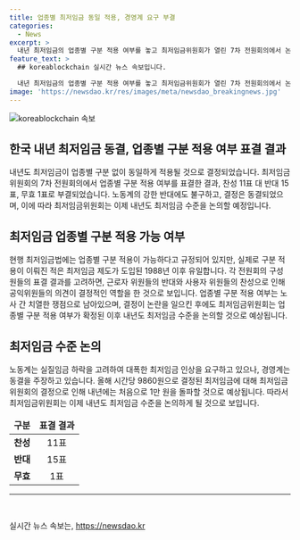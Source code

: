 ```yaml
---
title: 업종별 최저임금 동일 적용, 경영계 요구 부결
categories:
  - News
excerpt: >
  내년 최저임금의 업종별 구분 적용 여부를 놓고 최저임금위원회가 열린 7차 전원회의에서 논의되었다. 결국 업종별 구분 적용이 부결되며, 이에 따라 최저임금위원회는 내년도 최저임금 수준을 논의하게 된다. 현재 최저임금은 시간당 9860원이며, 인상 여부에 대한 갈등이 예상된다. 노동계와 경영계는 인상과 동결을 주장하고 있으며, 이에 대한 논의가 이어지고 있다.
feature_text: >
  ## koreablockchain 실시간 뉴스 속보입니다.

  내년 최저임금의 업종별 구분 적용 여부를 놓고 최저임금위원회가 열린 7차 전원회의에서 논의되었다. 결국 업종별 구분 적용이 부결되며, 이에 따라 최저임금위원회는 내년도 최저임금 수준을 논의하게 된다. 현재 최저임금은 시간당 9860원이며, 인상 여부에 대한 갈등이 예상된다. 노동계와 경영계는 인상과 동결을 주장하고 있으며, 이에 대한 논의가 이어지고 있다.
image: 'https://newsdao.kr/res/images/meta/newsdao_breakingnews.jpg'
---
```


<p><img src="https://newsdao.kr/res/images/meta/newsdao_breakingnews.jpg" alt="koreablockchain 속보" /></p>

<h2 data-ke-size="size26">한국 내년 최저임금 동결, 업종별 구분 적용 여부 표결 결과</h2>

<p data-ke-size="size16">내년도 최저임금이 업종별 구분 없이 동일하게 적용될 것으로 결정되었습니다. 최저임금위원회의 7차 전원회의에서 업종별 구분 적용 여부를 표결한 결과, 찬성 11표 대 반대 15표, 무효 1표로 부결되었습니다. 노동계의 강한 반대에도 불구하고, 결정은 동결되었으며, 이에 따라 최저임금위원회는 이제 내년도 최저임금 수준을 논의할 예정입니다.</p>

<h2 data-ke-size="size26">최저임금 업종별 구분 적용 가능 여부</h2>

<p data-ke-size="size16">현행 최저임금법에는 업종별 구분 적용이 가능하다고 규정되어 있지만, 실제로 구분 적용이 이뤄진 적은 최저임금 제도가 도입된 1988년 이후 유일합니다. 각 전원회의 구성원들의 표결 결과를 고려하면, 근로자 위원들의 반대와 사용자 위원들의 찬성으로 인해 공익위원들의 의견이 결정적인 역할을 한 것으로 보입니다. 업종별 구분 적용 여부는 노사 간 치열한 쟁점으로 남아있으며, 결정이 논란을 일으킨 후에도 최저임금위원회는 업종별 구분 적용 여부가 확정된 이후 내년도 최저임금 수준을 논의할 것으로 예상됩니다. </p>

<h2 data-ke-size="size26">최저임금 수준 논의</h2>

<p data-ke-size="size16">노동계는 실질임금 하락을 고려하여 대폭한 최저임금 인상을 요구하고 있으나, 경영계는 동결을 주장하고 있습니다. 올해 시간당 9860원으로 결정된 최저임금에 대해 최저임금위원회의 결정으로 인해 내년에는 처음으로 1만 원을 돌파할 것으로 예상됩니다. 따라서 최저임금위원회는 이제 내년도 최저임금 수준을 논의하게 될 것으로 보입니다.</p>

<table>
    <thead>
        <tr>
            <td style="text-align: center; height: 17px;"><b>구분</b></td>
            <td style="text-align: center; height: 17px;"><b>표결 결과</b></td>
        </tr>
    </thead>
    <tbody>
        <tr>
            <td style="text-align: center; height: 17px;"><b>찬성</b></td>
            <td style="text-align: center; height: 17px;">11표</td>
        </tr>
        <tr>
            <td style="text-align: center; height: 17px;"><b>반대</b></td>
            <td style="text-align: center; height: 17px;">15표</td>
        </tr>
        <tr>
            <td style="text-align: center; height: 17px;"><b>무효</b></td>
            <td style="text-align: center; height: 17px;">1표</td>
        </tr>
    </tbody>
</table>

<hr>

<p data-ke-size="size16">&nbsp;</p>
실시간 뉴스 속보는, <a href="https://newsdao.kr" rel="dofollow">https://newsdao.kr</a>



